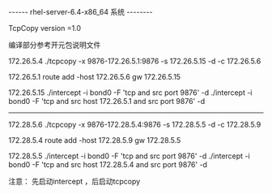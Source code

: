 ------ rhel-server-6.4-x86_64 系统 --------

TcpCopy version =1.0

编译部分参考开元包说明文件

172.26.5.4   ./tcpcopy -x 9876-172.26.5.1:9876 -s 172.26.5.15 -d -c 172.26.5.6

172.26.5.1   route add -host 172.26.5.6 gw 172.26.5.15

172.26.5.15  ./intercept -i bond0 -F 'tcp and src port 9876' -d
	     ./intercept -i bond0 -F 'tcp and src host 172.26.5.1 and src port 9876' -d
____
172.28.5.6   ./tcpcopy -x 9876-172.28.5.4:9876 -s 172.28.5.5 -d -c 172.28.5.9

172.28.5.4   route add -host 172.28.5.9 gw 172.28.5.5

172.28.5.5  ./intercept -i bond0 -F 'tcp and src port 9876' -d
	     ./intercept -i bond0 -F 'tcp and src host 172.28.5.4 and src port 9876' -d

注意： 先启动intercept ，后启动tcpcopy
